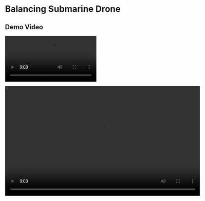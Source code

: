 # Balancing Submarine Drone

## Demo Video

![Demo Video](/BalancingSubmarineDrone.mp4)

<!-- Atau menggunakan tag video HTML jika lebih sesuai -->
<video width="640" height="360" controls>
  <source src="/BalancingSubmarineDrone.mp4" type="video/mp4">
  Browser Anda tidak mendukung tag video.
</video>


